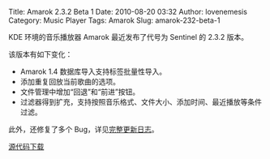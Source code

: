 Title: Amarok 2.3.2 Beta 1
Date: 2010-08-20 03:32
Author: lovenemesis
Category: Music Player
Tags: Amarok
Slug: amarok-232-beta-1

KDE 环境的音乐播放器 Amarok 最近发布了代号为 Sentinel 的 2.3.2 版本。

该版本有如下变化：

-   Amarok 1.4 数据库导入支持标签批量性导入。
-   添加重复回放当前歌曲的选项。
-   文件管理中增加“回退”和“前进”按钮。
-   过滤器得到扩充，支持按照音乐格式、文件大小、添加时间、最近播放等条件过滤。

此外，还修复了多个
Bug，详见[完整更新日志](http://amarok.kde.org/fr/node/757)。

[源代码下载](http://amarok.kde.org/wiki/Download)
